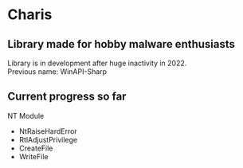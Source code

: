 # Charis
## Library made for hobby malware enthusiasts

Library is in development after huge inactivity in 2022.<br>
Previous name: WinAPI-Sharp<br>

## Current progress so far
NT Module<br>
* NtRaiseHardError
* RtlAdjustPrivilege
* CreateFile
* WriteFile
